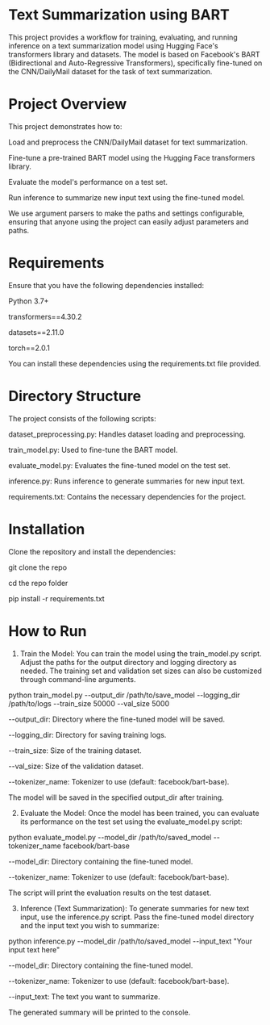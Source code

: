 # Text Summarization using BART

This project provides a workflow for training, evaluating, and running inference on a text summarization model using Hugging Face's transformers library and datasets. The model is based on Facebook's BART (Bidirectional and Auto-Regressive Transformers), specifically fine-tuned on the CNN/DailyMail dataset for the task of text summarization.


# Project Overview

This project demonstrates how to:

Load and preprocess the CNN/DailyMail dataset for text summarization.

Fine-tune a pre-trained BART model using the Hugging Face transformers library.

Evaluate the model's performance on a test set.

Run inference to summarize new input text using the fine-tuned model.

We use argument parsers to make the paths and settings configurable, ensuring that anyone using the project can easily adjust parameters and paths.


# Requirements
Ensure that you have the following dependencies installed:

Python 3.7+

transformers==4.30.2

datasets==2.11.0

torch==2.0.1

You can install these dependencies using the requirements.txt file provided.


# Directory Structure

The project consists of the following scripts:

dataset_preprocessing.py: Handles dataset loading and preprocessing.

train_model.py: Used to fine-tune the BART model.

evaluate_model.py: Evaluates the fine-tuned model on the test set.

inference.py: Runs inference to generate summaries for new input text.

requirements.txt: Contains the necessary dependencies for the project.


# Installation

Clone the repository and install the dependencies:

git clone the repo

cd the repo folder

pip install -r requirements.txt


# How to Run

1. Train the Model: You can train the model using the train_model.py script. Adjust the paths for the output directory and logging directory as needed. The training set and validation set sizes can also be customized through command-line arguments.

python train_model.py --output_dir /path/to/save_model --logging_dir /path/to/logs --train_size 50000 --val_size 5000

--output_dir: Directory where the fine-tuned model will be saved.

--logging_dir: Directory for saving training logs.

--train_size: Size of the training dataset.

--val_size: Size of the validation dataset.

--tokenizer_name: Tokenizer to use (default: facebook/bart-base).

The model will be saved in the specified output_dir after training.

2. Evaluate the Model: Once the model has been trained, you can evaluate its performance on the test set using the evaluate_model.py script:

python evaluate_model.py --model_dir /path/to/saved_model --tokenizer_name facebook/bart-base

--model_dir: Directory containing the fine-tuned model.

--tokenizer_name: Tokenizer to use (default: facebook/bart-base).

The script will print the evaluation results on the test dataset.

3. Inference (Text Summarization): To generate summaries for new text input, use the inference.py script. Pass the fine-tuned model directory and the input text you wish to summarize:

python inference.py --model_dir /path/to/saved_model --input_text "Your input text here"

--model_dir: Directory containing the fine-tuned model.

--tokenizer_name: Tokenizer to use (default: facebook/bart-base).

--input_text: The text you want to summarize.

The generated summary will be printed to the console.
